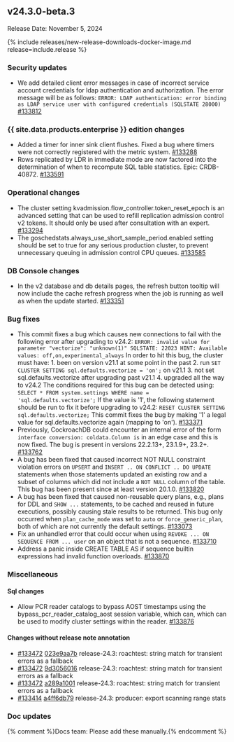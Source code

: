 ## v24.3.0-beta.3

Release Date: November 5, 2024

{% include releases/new-release-downloads-docker-image.md release=include.release %}

<h3 id="v24-3-0-beta-3-security-updates">Security updates</h3>

- We add detailed client error messages in case of incorrect service account credentials for ldap authentication and authorization. The error message will be as follows: ``` ERROR: LDAP authentication: error binding as LDAP service user with configured credentials (SQLSTATE 28000) ``` [#133812][#133812]

<h3 id="v24-3-0-beta-3-{{-site.data.products.enterprise-}}-edition-changes">{{ site.data.products.enterprise }} edition changes</h3>

- Added a timer for inner sink client flushes. Fixed a bug where timers were not correctly registered with the metric system. [#133288][#133288]
- Rows replicated by LDR in immediate mode are now factored into the determination of when to recompute SQL table statistics.  Epic: CRDB-40872. [#133591][#133591]

<h3 id="v24-3-0-beta-3-operational-changes">Operational changes</h3>

- The cluster setting kvadmission.flow_controller.token_reset_epoch is an advanced setting that can be used to refill replication admission control v2 tokens. It should only be used after consultation with an expert. [#133294][#133294]
- The goschedstats.always_use_short_sample_period.enabled setting should be set to true for any serious production cluster, to prevent unnecessary queuing in admission control CPU queues. [#133585][#133585]

<h3 id="v24-3-0-beta-3-db-console-changes">DB Console changes</h3>

- In the v2 database and db details pages, the refresh button tooltip will now include the cache refresh progress when the job is running as well as when the update started. [#133351][#133351]

<h3 id="v24-3-0-beta-3-bug-fixes">Bug fixes</h3>

- This commit fixes a bug which causes new connections to fail with the following error after upgrading to v24.2:  ``` ERROR: invalid value for parameter "vectorize": "unknown(1)" SQLSTATE: 22023 HINT: Available values: off,on,experimental_always ```  In order to hit this bug, the cluster must have: 1. been on version v21.1 at some point in the past 2. run `SET CLUSTER SETTING sql.defaults.vectorize = 'on';` on v21.1 3. not set sql.defaults.vectorize after upgrading past v21.1 4. upgraded all the way to v24.2  The conditions required for this bug can be detected using:  ``` SELECT * FROM system.settings WHERE name = 'sql.defaults.vectorize'; ```  If the value is '1', the following statement should be run to fix it before upgrading to v24.2:  ``` RESET CLUSTER SETTING sql.defaults.vectorize; ```  This commit fixes the bug by making '1' a legal value for sql.defaults.vectorize again (mapping to 'on'). [#133371][#133371]
- Previously, CockroachDB could encounter an internal error of the form `interface conversion: coldata.Column is` in an edge case and this is now fixed. The bug is present in versions 22.2.13+, 23.1.9+, 23.2+. [#133762][#133762]
- A bug has been fixed that caused incorrect NOT NULL constraint violation errors on `UPSERT` and `INSERT .. ON CONFLICT .. DO UPDATE` statements when those statements updated an existing row and a subset of columns which did not include a `NOT NULL` column of the table. This bug has been present since at least version 20.1.0. [#133820][#133820]
- A bug has been fixed that caused non-reusable query plans, e.g., plans for DDL and `SHOW ...` statements, to be cached and reused in future executions, possibly causing stale results to be returned. This bug only occurred when `plan_cache_mode` was set to `auto` or `force_generic_plan`, both of which are not currently the default settings. [#133073][#133073]
- Fix an unhandled error that could occur when using `REVOKE ... ON SEQUENCE FROM ... user` on an object that is not a sequence. [#133710][#133710]
- Address a panic inside CREATE TABLE AS if sequence builtin expressions had invalid function overloads. [#133870][#133870]

<h3 id="v24-3-0-beta-3-miscellaneous">Miscellaneous</h3>

<h4 id="v24-3-0-beta-3-sql-changes">Sql changes</h4>

- Allow PCR reader catalogs to bypass AOST timestamps using the bypass_pcr_reader_catalog_aost session variable, which can, which can be used to modify cluster settings within the reader. [#133876][#133876]

<h4 id="v24-3-0-beta-3-changes-without-release-note-annotation">Changes without release note annotation</h4>

- [#133472][#133472] [023e9aa7b][023e9aa7b] release-24.3: roachtest: string match for transient errors as a fallback
- [#133472][#133472] [9d3056016][9d3056016] release-24.3: roachtest: string match for transient errors as a fallback
- [#133472][#133472] [a289a1001][a289a1001] release-24.3: roachtest: string match for transient errors as a fallback
- [#133414][#133414] [a4ff6db79][a4ff6db79] release-24.3: producer: export scanning range stats

<h3 id="v24-3-0-beta-3-doc-updates">Doc updates</h3>

{% comment %}Docs team: Please add these manually.{% endcomment %}



[#133073]: https://github.com/cockroachdb/cockroach/pull/133073
[#133288]: https://github.com/cockroachdb/cockroach/pull/133288
[#133294]: https://github.com/cockroachdb/cockroach/pull/133294
[#133351]: https://github.com/cockroachdb/cockroach/pull/133351
[#133371]: https://github.com/cockroachdb/cockroach/pull/133371
[#133414]: https://github.com/cockroachdb/cockroach/pull/133414
[#133472]: https://github.com/cockroachdb/cockroach/pull/133472
[#133585]: https://github.com/cockroachdb/cockroach/pull/133585
[#133591]: https://github.com/cockroachdb/cockroach/pull/133591
[#133710]: https://github.com/cockroachdb/cockroach/pull/133710
[#133762]: https://github.com/cockroachdb/cockroach/pull/133762
[#133812]: https://github.com/cockroachdb/cockroach/pull/133812
[#133820]: https://github.com/cockroachdb/cockroach/pull/133820
[#133870]: https://github.com/cockroachdb/cockroach/pull/133870
[#133876]: https://github.com/cockroachdb/cockroach/pull/133876
[023e9aa7b]: https://github.com/cockroachdb/cockroach/commit/023e9aa7b
[9d3056016]: https://github.com/cockroachdb/cockroach/commit/9d3056016
[a289a1001]: https://github.com/cockroachdb/cockroach/commit/a289a1001
[a4ff6db79]: https://github.com/cockroachdb/cockroach/commit/a4ff6db79
